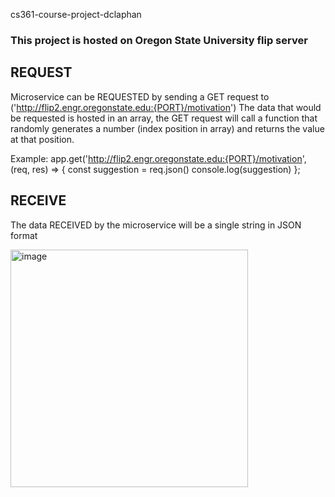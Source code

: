cs361-course-project-dclaphan

### This project is hosted on Oregon State University flip server

## REQUEST
 Microservice can be REQUESTED by sending a GET request to ('http://flip2.engr.oregonstate.edu:{PORT}/motivation')
   The data that would be requested is hosted in an array, the GET request will call a function that randomly generates a number (index position in array)
   and returns the value at that position.
 
Example:
   app.get('http://flip2.engr.oregonstate.edu:{PORT}/motivation', (req, res) => {
     const suggestion = req.json()
     console.log(suggestion)
   };

## RECEIVE
 The data RECEIVED by the microservice will be a single string in JSON format 
 
<img width="380" alt="image" src="https://user-images.githubusercontent.com/97066227/218354993-71d8b64a-b23a-4896-8d40-90f70e52a5e1.png">
